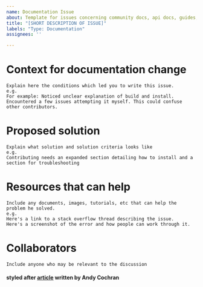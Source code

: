 ```yaml
---
name: Documentation Issue
about: Template for issues concerning community docs, api docs, guides, etc
title: "[SHORT DESCRIPTION OF ISSUE]"
labels: "Type: Documentation"
assignees: ''

---
```


# Context for documentation change
```
Explain here the conditions which led you to write this issue. 
e.g. 
For example: Noticed unclear explanation of build and install. Encountered a few issues attempting it myself. This could confuse other contributors.
```

# Proposed solution
```
Explain what solution and solution criteria looks like
e.g.
Contributing needs an expanded section detailing how to install and a section for troubleshooting
```

# Resources that can help
```
Include any documents, images, tutorials, etc that can help the problem he solved.
e.g.
Here's a link to a stack overflow thread describing the issue.
Here's a screenshot of the error and how people can work through it.
```

# Collaborators 
```
Include anyone who may be relevant to the discussion
```

#### styled after [article](https://medium.com/nyc-planning-digital/writing-a-proper-github-issue-97427d62a20f) written by Andy Cochran
